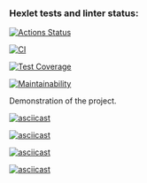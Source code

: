 ### Hexlet tests and linter status:
[![Actions Status](https://github.com/userbairapshi/frontend-project-46/actions/workflows/hexlet-check.yml/badge.svg)](https://github.com/userbairapshi/frontend-project-46/actions)

[![CI](https://github.com/userbairapshi/frontend-project-46/actions/workflows/eslnt-test-check.yml/badge.svg)](https://github.com/userbairapshi/frontend-project-46/actions/workflows/eslnt-test-check.yml)

[![Test Coverage](https://api.codeclimate.com/v1/badges/daf44fed5c00cdacf56f/test_coverage)](https://codeclimate.com/github/userbairapshi/frontend-project-46/test_coverage)

[![Maintainability](https://api.codeclimate.com/v1/badges/daf44fed5c00cdacf56f/maintainability)](https://codeclimate.com/github/userbairapshi/frontend-project-46/maintainability)

Demonstration of the project.

[![asciicast](https://asciinema.org/a/WrS2oANiXgdcwuGyOp4ufybrP.svg)](https://asciinema.org/a/WrS2oANiXgdcwuGyOp4ufybrP)

[![asciicast](https://asciinema.org/a/sSz28AvCkLpuoFZxzriDe01uD.svg)](https://asciinema.org/a/sSz28AvCkLpuoFZxzriDe01uD)

[![asciicast](https://asciinema.org/a/RA37E4jyODFxrzjnM6vijkMdc.svg)](https://asciinema.org/a/RA37E4jyODFxrzjnM6vijkMdc)

[![asciicast](https://asciinema.org/a/nr2Pan68zXLqwC3MuuUVErJlz.svg)](https://asciinema.org/a/nr2Pan68zXLqwC3MuuUVErJlz)